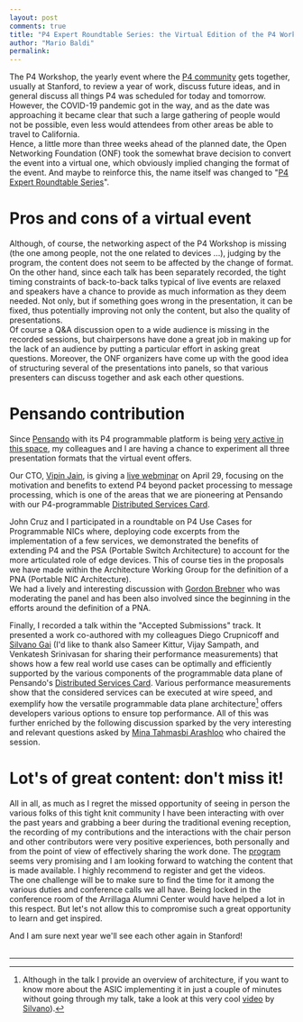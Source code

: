 ```yaml
---
layout: post
comments: true
title: "P4 Expert Roundtable Series: the Virtual Edition of the P4 Workshop"
author: "Mario Baldi"
permalink:
---
```


The P4 Workshop, the yearly event where the [P4 community](http://p4.org) gets together, usually at Stanford, to review a year of work, discuss future ideas, and in general discuss all things P4 was scheduled for today and tomorrow.
However, the COVID-19 pandemic got in the way, and as the date was approaching it became clear that such a large gathering of people would not be possible, even less would attendees from other areas be able to travel to California.<br>
Hence, a little more than three weeks ahead of the planned date, the Open Networking Foundation (ONF) took the somewhat brave decision to convert the event into a virtual one, which obviously implied changing the format of the event. And maybe to reinforce this, the name itself was changed to "[P4 Expert Roundtable Series](https://p4.org/events/2020-p4-summit/)".

# Pros and cons of a virtual event

Although, of course, the networking aspect of the P4 Workshop is missing (the one among people, not the one related to devices ...), judging by the program, the content does not seem to be affected by the change of format.  
On the other hand, since each talk has been separately recorded, the tight timing constraints of back-to-back talks typical of live events are relaxed and speakers have a chance to provide as much information as they deem needed. Not only, but if something goes wrong in the presentation, it can be fixed, thus potentially improving not only the content, but also the quality of presentations.   
Of course a Q&A discussion open to a wide audience is missing in the recorded sessions, but chairpersons have done a great job in making up for the lack of an audience by putting a particular effort in asking great questions. Moreover, the ONF organizers have come up with the good idea of structuring several of the presentations into panels, so that various presenters can discuss together and ask each other questions.

# Pensando contribution

Since [Pensando](http://pensando.io) with its P4 programmable platform is being [very active in this space](https://p4.org/p4/pensando-joins-p4.html), my colleagues and I are having a chance to experiment all three presentation formats that the virtual event offers.

Our CTO, [Vipin Jain](https://www.linkedin.com/in/jain-vipin/), is giving a [live webminar](https://www.youtube.com/watch?v=N3-IuAUsrio) on April 29, focusing on the motivation and benefits to extend P4 beyond packet processing to message processing, which is one of the areas that we are pioneering at Pensando with our P4-programmable [Distributed Services Card](https://pensando.io/assets/documents/Naples_100_ProductBrief-10-2019.pdf).

John Cruz and I participated in a roundtable on P4 Use Cases for Programmable NICs where, deploying code excerpts from the implementation of a few services, we demonstrated the benefits of  extending P4 and the PSA (Portable Switch Architecture) to account for the more articulated role of edge devices. This of course ties in the proposals we have made within the Architecture Working Group for the definition of a PNA (Portable NIC Architecture).  
We had a lively and interesting discussion with [Gordon Brebner](https://www.linkedin.com/in/gordonbrebner/) who was moderating the panel and has been also involved since the beginning in the efforts around the definition of a PNA.

Finally, I recorded a talk within the "Accepted Submissions" track. It presented a work co-authored with my colleagues Diego Crupnicoff and [Silvano Gai](https://www.linkedin.com/in/silvano-gai-15263b1/) (I'd like to thank also Sameer Kittur, Vijay Sampath, and Venkatesh Srinivasan for sharing their performance measurements) that shows how a few real world use cases can be optimally and efficiently supported by the various components of the programmable data plane of Pensando's [Distributed Services Card](https://pensando.io/assets/documents/Naples_100_ProductBrief-10-2019.pdf). Various performance measurements  show that the considered services can be executed at wire speed, and exemplify how the versatile programmable data plane architecture[^1] offers developers various options to ensure top performance. All of this was further enriched by the following discussion sparked by the very interesting and relevant questions asked by [Mina Tahmasbi Arashloo](http://www.cs.cornell.edu/~mt822/) who chaired the session.

[^1]: Although in the talk I provide an overview of architecture, if you want to know more about the ASIC implementing it in just a couple of minutes without going through my talk, take a look at this very cool [video](https://silvanogai.github.io/posts/capri/) by [Silvano](https://www.linkedin.com/in/silvano-gai-15263b1/)).

# Lot's of great content: don't miss it!

All in all, as much as I regret the missed opportunity of seeing in person the various folks of this tight knit community I have been interacting with over the past years and grabbing a beer during the traditional evening reception, the recording of my contributions and the interactions with the chair person and other contributors were very positive experiences, both personally and from the point of view of effectively sharing the work done. The [program](https://www.opennetworking.org/p4-expert-roundtable-series/) seems very promising and I am looking forward to watching the content that is made available. I highly recommend to register and get the videos.   
The one challenge will be to make sure to find the time for it among the various duties and conference calls we all have.  Being locked in the conference room of the Arrillaga Alumni Center would have helped a lot in this respect. But let's not allow this to compromise such a great opportunity to learn and get inspired.

And I am sure next year we'll see each other again in Stanford!
<br>
<br>
<hr>
